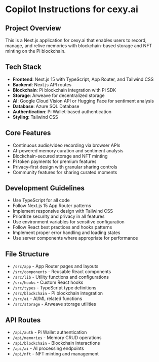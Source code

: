 # Copilot Instructions for cexy.ai

<!-- Use this file to provide workspace-specific custom instructions to Copilot. For more details, visit https://code.visualstudio.com/docs/copilot/copilot-customization#_use-a-githubcopilotinstructionsmd-file -->

## Project Overview
This is a Next.js application for cexy.ai that enables users to record, manage, and relive memories with blockchain-based storage and NFT minting on the Pi blockchain.

## Tech Stack
- **Frontend**: Next.js 15 with TypeScript, App Router, and Tailwind CSS
- **Backend**: Next.js API routes
- **Blockchain**: Pi blockchain integration with Pi SDK
- **Storage**: Arweave for decentralized storage
- **AI**: Google Cloud Vision API or Hugging Face for sentiment analysis
- **Database**: Azure SQL Database
- **Authentication**: Pi Wallet-based authentication
- **Styling**: Tailwind CSS

## Core Features
- Continuous audio/video recording via browser APIs
- AI-powered memory curation and sentiment analysis
- Blockchain-secured storage and NFT minting
- Pi token payments for premium features
- Privacy-first design with granular sharing controls
- Community features for sharing curated moments

## Development Guidelines
- Use TypeScript for all code
- Follow Next.js 15 App Router patterns
- Implement responsive design with Tailwind CSS
- Prioritize security and privacy in all features
- Use environment variables for sensitive configuration
- Follow React best practices and hooks patterns
- Implement proper error handling and loading states
- Use server components where appropriate for performance

## File Structure
- `/src/app` - App Router pages and layouts
- `/src/components` - Reusable React components
- `/src/lib` - Utility functions and configurations
- `/src/hooks` - Custom React hooks
- `/src/types` - TypeScript type definitions
- `/src/blockchain` - Pi blockchain integration
- `/src/ai` - AI/ML related functions
- `/src/storage` - Arweave storage utilities

## API Routes
- `/api/auth` - Pi Wallet authentication
- `/api/memories` - Memory CRUD operations
- `/api/blockchain` - Blockchain interactions
- `/api/ai` - AI processing endpoints
- `/api/nft` - NFT minting and management
